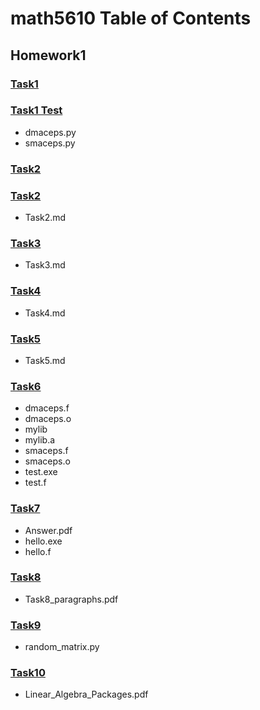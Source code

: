 # math5610 Table of Contents

## Homework1<br>
### [Task1](https://github.com/JonahMerrell/math5610/tree/master/homework1/Task1)<br>
### [Task1 Test](homework1/Task1)<br>
- dmaceps.py<br>
- smaceps.py<br>
### [Task2](https://github.com/JonahMerrell/math5610/tree/master/homework1/Task2)<br>
### [Task2](homework1/Task2)<br>
- Task2.md
### [Task3](https://github.com/JonahMerrell/math5610/tree/master/homework1/Task3)<br>
- Task3.md
### [Task4](https://github.com/JonahMerrell/math5610/tree/master/homework1/Task4)<br>
- Task4.md
### [Task5](https://github.com/JonahMerrell/math5610/tree/master/homework1/Task5)<br>
- Task5.md
### [Task6](https://github.com/JonahMerrell/math5610/tree/master/homework1/Task6)<br>
- dmaceps.f<br>
- dmaceps.o<br>
- mylib<br>
- mylib.a<br>
- smaceps.f<br>
- smaceps.o<br>
- test.exe<br>
- test.f<br>
### [Task7](https://github.com/JonahMerrell/math5610/tree/master/homework1/Task7)<br>
- Answer.pdf<br>
- hello.exe<br>
- hello.f<br>
### [Task8](https://github.com/JonahMerrell/math5610/tree/master/homework1/Task8)<br>
- Task8_paragraphs.pdf
### [Task9](https://github.com/JonahMerrell/math5610/tree/master/homework1/Task9)<br>
- random_matrix.py
### [Task10](https://github.com/JonahMerrell/math5610/tree/master/homework1/Task10)<br>
- Linear_Algebra_Packages.pdf
